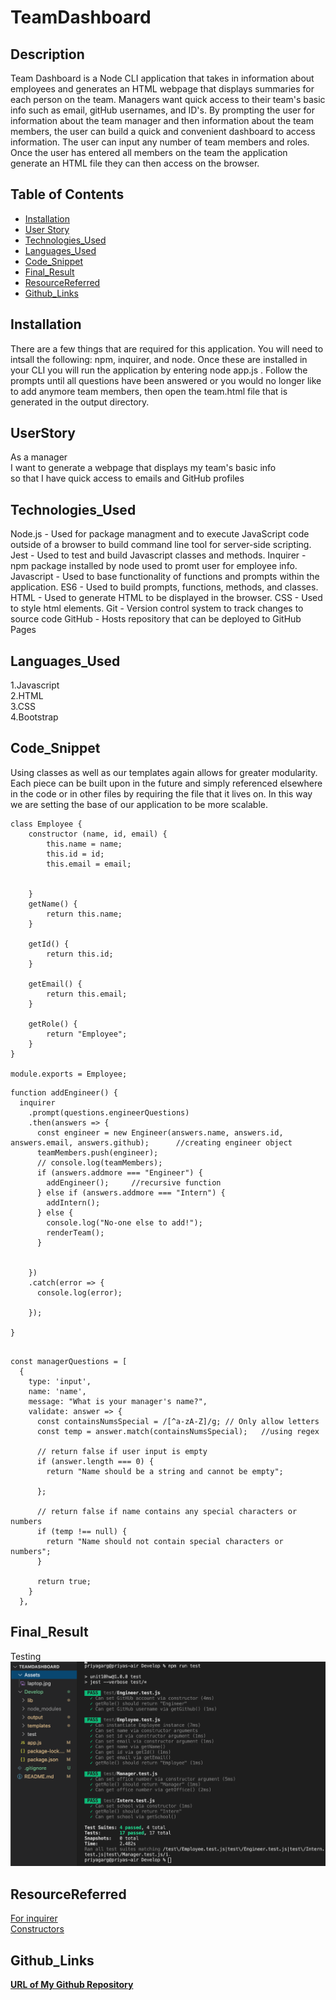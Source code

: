 # TeamDashboard
## Description
Team Dashboard is a Node CLI application that takes in information about employees and generates an HTML webpage that displays summaries for each person on the team. Managers want quick access to their team's basic info such as email, gitHub usernames, and ID's. By prompting the user for information about the team manager and then information about the team members, the user can build a quick and convenient dashboard to access information. The user can input any number of team members and roles. Once the user has entered all members on the team the application generate an HTML file they can then access on the browser. 

## Table of Contents 

* [Installation](#Installation)
* [User Story](#UserStory)
* [Technologies_Used](#Technologies_Used)
* [Languages_Used](#Languages_Used)
* [Code_Snippet](#Code_Snippet)
* [Final_Result](#Final_Result)
* [ResourceReferred](#ResourceReferred)
* [Github_Links](#Github_Links)


## Installation
There are a few things that are required for this application. You will need to intsall the following: npm, inquirer, and node. Once these are installed in your CLI you will run the application by entering node app.js . Follow the prompts until all questions have been answered or you would no longer like to add anymore team members, then open the team.html file that is generated in the output directory.

## UserStory
As a manager <br>
I want to generate a webpage that displays my team's basic info<br>
so that I have quick access to emails and GitHub profiles

## Technologies_Used
Node.js - Used for package managment and to execute JavaScript code outside of a browser to build command line tool for server-side scripting.
Jest - Used to test and build Javascript classes and methods.
Inquirer - npm package installed by node used to promt user for employee info.
Javascript - Used to base functionality of functions and prompts within the application.
ES6 - Used to build prompts, functions, methods, and classes.
HTML - Used to generate HTML to be displayed in the browser.
CSS - Used to style html elements.
Git - Version control system to track changes to source code
GitHub - Hosts repository that can be deployed to GitHub Pages


## Languages_Used
1.Javascript<br>
2.HTML<br>
3.CSS <br>
4.Bootstrap


## Code_Snippet
Using classes as well as our templates again allows for greater modularity. Each piece can be built upon in the future and simply referenced elsewhere in the code or in other files by requiring the file that it lives on. In this way we are setting the base of our application to be more scalable.
```
class Employee {
    constructor (name, id, email) {
        this.name = name;
        this.id = id;
        this.email = email;
        
        
    }
    getName() {
        return this.name;
    }

    getId() {
        return this.id;
    }

    getEmail() {
        return this.email;
    }

    getRole() {
        return "Employee";
    }
}

module.exports = Employee;
```


```
function addEngineer() {
  inquirer
    .prompt(questions.engineerQuestions)
    .then(answers => {
      const engineer = new Engineer(answers.name, answers.id, answers.email, answers.github);      //creating engineer object
      teamMembers.push(engineer);
      // console.log(teamMembers);
      if (answers.addmore === "Engineer") {
        addEngineer();     //recursive function
      } else if (answers.addmore === "Intern") {
        addIntern();
      } else {
        console.log("No-one else to add!");
        renderTeam();
      }


    })
    .catch(error => {
      console.log(error);

    });

}
```

```

const managerQuestions = [
  {
    type: 'input',
    name: 'name',
    message: "What is your manager's name?",
    validate: answer => {
      const containsNumsSpecial = /[^a-zA-Z]/g; // Only allow letters
      const temp = answer.match(containsNumsSpecial);   //using regex

      // return false if user input is empty
      if (answer.length === 0) {
        return "Name should be a string and cannot be empty";

      };

      // return false if name contains any special characters or numbers
      if (temp !== null) {
        return "Name should not contain special characters or numbers";
      }

      return true;
    }
  },
  ```

## Final_Result
Testing 
![](Assets/screenshotTest.png)

## ResourceReferred
[For inquirer](https://www.npmjs.com/package/inquirer) <br>
[Constructors](https://www.w3schools.com/js/js_object_constructors.asp)<br>


## Github_Links
[**URL of My Github Repository**](https://github.com/guptaria/TeamDashboard)<br>



